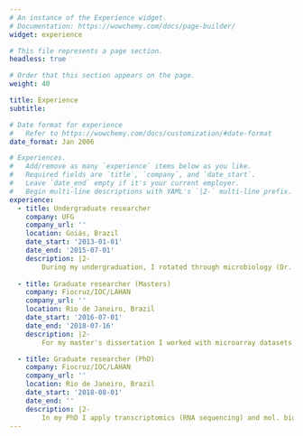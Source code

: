 ```yaml
---
# An instance of the Experience widget.
# Documentation: https://wowchemy.com/docs/page-builder/
widget: experience

# This file represents a page section.
headless: true

# Order that this section appears on the page.
weight: 40

title: Experience
subtitle:

# Date format for experience
#   Refer to https://wowchemy.com/docs/customization/#date-format
date_format: Jan 2006

# Experiences.
#   Add/remove as many `experience` items below as you like.
#   Required fields are `title`, `company`, and `date_start`.
#   Leave `date_end` empty if it's your current employer.
#   Begin multi-line descriptions with YAML's `|2-` multi-line prefix.
experience:
  - title: Undergraduate researcher
    company: UFG
    company_url: ''
    location: Goiás, Brazil
    date_start: '2013-01-01'
    date_end: '2015-07-01'
    description: |2-
        During my undergraduation, I rotated through microbiology (Dr. Jupyracyara C. Barros), biochemistry (Dr. Geraldo L. Sadoyama) and molecular biology (Adriana F. Neves) labs, where I developed skills such as bacterial and eukaryote cell culture, nucleic acids molecular biology, SELEX for aptamer identification and molecular cloning, antimicrobial compound identification and evaluation.
        
  - title: Graduate researcher (Masters)
    company: Fiocruz/IOC/LAHAN
    company_url: ''
    location: Rio de Janeiro, Brazil
    date_start: '2016-07-01'
    date_end: '2018-07-16'
    description: |2-
        For my master's dissertation I worked with microarray datasets for identifying common biological modulated pathways in leprosy. During this time, most of my bioinformatics skills were consolidated, especially -omics data analysis, scripting, design of experiments and data viz. I also spent some time in professor's Stewart Cole’s Lab, EPFL, Lausanne, Switzerland, where I worked with RNA sequencing and had some experience in a BSL-3 lab.

  - title: Graduate researcher (PhD)
    company: Fiocruz/IOC/LAHAN
    company_url: ''
    location: Rio de Janeiro, Brazil
    date_start: '2018-08-01'
    date_end: ''
    description: |2-
        In my PhD I apply transcriptomics (RNA sequencing) and mol. bio. to identify biomarkers and novel biological pathways behind leprosy immunopathogenesis, focusing on translational applications. I also had the opportunity to work with genomics bioinformatics, such as targeted-exome sequencing, small-medium scale genotyping and QTL mapping, thanks to internal and external collaborations. In parallel, I work upon improving my coding skills, experiment design, learning about the most relevant database systems and reproducible research techniques/tools.           
---
```

